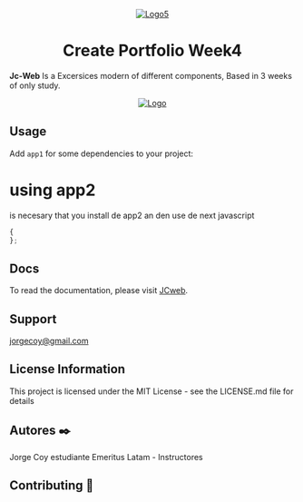<p align="center">
     <a href="https://imgbb.com/"><img src="https://i.ibb.co/MsvJFFr/Logo5.jpg" alt="Logo5" border="0" /></a>
</p>
<h1 align="center">Create Portfolio Week4</h1>

**Jc-Web** Is a Excersices modern of different components, Based in 3 weeks of only study. 

<p align="center">
    <a href="https://imgbb.com/"><img src="https://i.ibb.co/znvPnT0/Logo.jpg" alt="Logo" border="0" /></a>
</p>

## Usage
Add `app1` for some dependencies to your project:
# using app2
is necesary that you install de app2 an den use de next javascript

```javascript
{
};
```
## Docs

To read the documentation, please visit [JCweb](https://jorgecoy.github.io/).

## Support
jorgecoy@gmail.com

## License Information 
This project is licensed under the MIT License - see the LICENSE.md file for details

## Autores ✒️
Jorge Coy estudiante 
Emeritus Latam - Instructores
## Contributing 🙏
